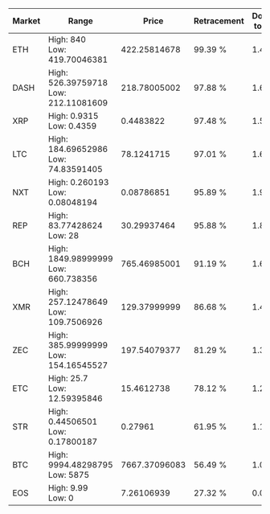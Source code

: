 | Market | Range | Price| Retracement | Doubles to 50% |
| --- | --- | --- | --- | --- |
| ETH | High: 840<br />Low: 419.70046381 | 422.25814678 | 99.39 % | 1.49 |
| DASH | High: 526.39759718<br />Low: 212.11081609 | 218.78005002 | 97.88 % | 1.69 |
| XRP | High: 0.9315<br />Low: 0.4359 | 0.4483822 | 97.48 % | 1.52 |
| LTC | High: 184.69652986<br />Low: 74.83591405 | 78.1241715 | 97.01 % | 1.66 |
| NXT | High: 0.260193<br />Low: 0.08048194 | 0.08786851 | 95.89 % | 1.94 |
| REP | High: 83.77428624<br />Low: 28 | 30.29937464 | 95.88 % | 1.84 |
| BCH | High: 1849.98999999<br />Low: 660.738356 | 765.46985001 | 91.19 % | 1.64 |
| XMR | High: 257.12478649<br />Low: 109.7506926 | 129.37999999 | 86.68 % | 1.42 |
| ZEC | High: 385.99999999<br />Low: 154.16545527 | 197.54079377 | 81.29 % | 1.37 |
| ETC | High: 25.7<br />Low: 12.59395846 | 15.4612738 | 78.12 % | 1.24 |
| STR | High: 0.44506501<br />Low: 0.17800187 | 0.27961 | 61.95 % | 1.11 |
| BTC | High: 9994.48298795<br />Low: 5875 | 7667.37096083 | 56.49 % | 1.03 |
| EOS | High: 9.99<br />Low: 0 | 7.26106939 | 27.32 % | 0.00 |
